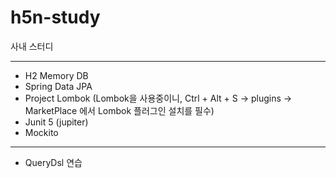 # h5n-study
사내 스터디

---
- H2 Memory DB
- Spring Data JPA
- Project Lombok (Lombok을 사용중이니, Ctrl + Alt + S -> plugins -> MarketPlace 에서 Lombok 플러그인 설치를 필수)
- Junit 5 (jupiter) 
- Mockito


---
- QueryDsl 연습
